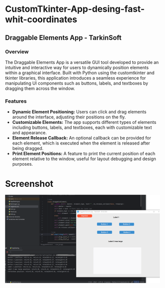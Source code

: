 # CustomTkinter-App-desing-fast-whit-coordinates

## Draggable Elements App - TarkinSoft

### Overview
The Draggable Elements App is a versatile GUI tool developed to provide an intuitive and interactive way for users to dynamically position elements within a graphical interface. Built with Python using the customtkinter and tkinter libraries, this application introduces a seamless experience for manipulating UI components such as buttons, labels, and textboxes by dragging them across the window.

### Features
- **Dynamic Element Positioning:** Users can click and drag elements around the interface, adjusting their positions on the fly.
- **Customizable Elements:** The app supports different types of elements including buttons, labels, and textboxes, each with customizable text and appearance.
- **Element Release Callback:** An optional callback can be provided for each element, which is executed when the element is released after being dragged.
- **Print Element Positions:** A feature to print the current position of each element relative to the window, useful for layout debugging and design purposes.


# Screenshot
![Draggable Elements App](https://raw.githubusercontent.com/Tarkiin/CustomTkinter-App-desing-fast-whit-coordinates/main/Screenshot.png)
